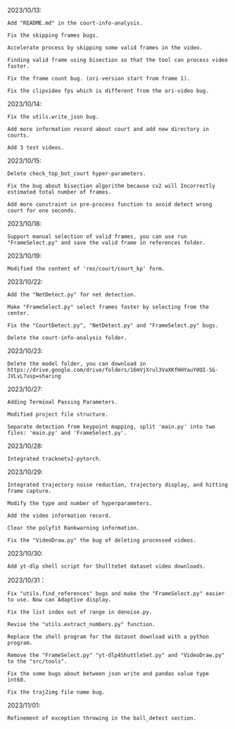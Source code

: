 2023/10/13: 
    
    Add "README.md" in the court-info-analysis.
    
    Fix the skipping frames bugs.

    Accelerate process by skipping some valid frames in the video.
    
    Finding valid frame using bisection so that the tool can process video faster.    

    Fix the frame count bug. (ori-version start from frame 1). 

    Fix the clipvideo fps which is different from the ori-video bug. 

2023/10/14:

    Fix the utils.write_json bug. 

    Add more information record about court and add new directory in courts.

    Add 3 test videos.

2023/10/15:

    Delete check_top_bot_court hyper-parameters. 

    Fix the bug about bisection algorithm because cv2 will Incorrectly estimated total number of frames. 

    Add more constraint in pre-process function to avoid detect wrong court for one seconds.

2023/10/18:

    Support manual selection of valid frames, you can use run "FrameSelect.py" and save the valid frame in references folder. 

2023/10/19:

    Modified the content of 'res/court/court_kp' form. 

2023/10/22:
 
    Add the "NetDetect.py" for net detection.
    
    Make "FrameSelect.py" select frames faster by selecting from the center. 

    Fix the "CourtDetect.py", "NetDetect.py" and "FrameSelect.py" bugs.

    Delete the court-info-analysis folder.   

2023/10/23:

    Delete the model folder, you can download in https://drive.google.com/drive/folders/16mVjXrul3VaXKfHHYauY0QI-SG-JVLvL?usp=sharing

2023/10/27:

    Adding Terminal Passing Parameters. 

    Modified project file structure. 

    Separate detection from keypoint mapping, split 'main.py' into two files: 'main.py' and 'FrameSelect.py'.

2023/10/28:

    Integrated tracknetv2-pytorch.

2023/10/29:

    Integrated trajectory noise reduction, trajectory display, and hitting frame capture. 

    Modify the type and number of hyperparameters. 

    Add the video information record. 

    Clear the polyfit Rankwarning information. 

    Fix the "VideoDraw.py" the bug of deleting processed videos. 


2023/10/30:

    Add yt-dlp shell script for ShullteSet dataset video downloads. 

2023/10/31：

    Fix "utils.find_references" bugs and make the "FrameSelect.py" easier to use. Now can Adaptive display.

    Fix the list index out of range in denoise.py. 

    Revise the "utils.extract_numbers.py" function.

    Replace the shell program for the dataset download with a python program. 

    Remove the "FrameSelect.py" "yt-dlp4ShuttleSet.py" and "VideoDraw.py" to the "src/tools". 

    Fix the some bugs about between json write and pandas value type int68.  

    Fix the traj2img file name bug. 

2023/11/01:

    Refinement of exception throwing in the ball_detect section. 